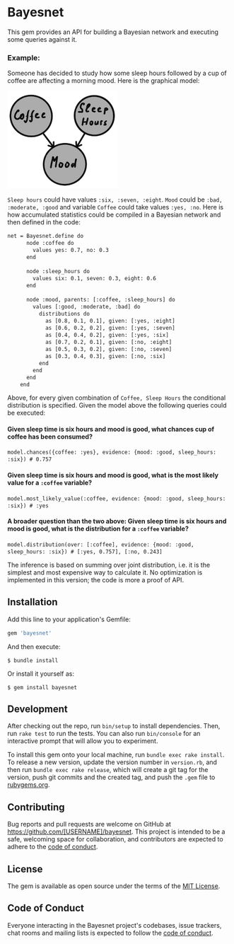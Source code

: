 # Bayesnet

This gem provides an API for building a Bayesian network and executing some queries against it.

### Example:

Someone has decided to study how some sleep hours followed by a cup of coffee are affecting a morning mood. 
Here is the graphical model:

![model](./doc/morning-mood-model.png "Morning Mood Model")

`Sleep hours` could have values `:six, :seven, :eight`. `Mood` could be `:bad, :moderate, :good` and variable 
`Coffee` could take values `:yes, :no`. Here is how accumulated statistics could be compiled in a Bayesian network and then defined in the code:

```
net = Bayesnet.define do
      node :coffee do
        values yes: 0.7, no: 0.3
      end

      node :sleep_hours do
        values six: 0.1, seven: 0.3, eight: 0.6
      end

      node :mood, parents: [:coffee, :sleep_hours] do
        values [:good, :moderate, :bad] do
          distributions do
            as [0.8, 0.1, 0.1], given: [:yes, :eight]
            as [0.6, 0.2, 0.2], given: [:yes, :seven]
            as [0.4, 0.4, 0.2], given: [:yes, :six]
            as [0.7, 0.2, 0.1], given: [:no, :eight]
            as [0.5, 0.3, 0.2], given: [:no, :seven]
            as [0.3, 0.4, 0.3], given: [:no, :six]
          end
        end
      end
    end
```

Above, for every given combination of `Coffee, Sleep Hours` the conditional distribution is specified.
Given the model above the following queries could be executed:

#### Given sleep time is six hours and mood is good, what chances cup of coffee has been consumed?
```
model.chances({coffee: :yes}, evidence: {mood: :good, sleep_hours: :six}) # 0.757
```

#### Given sleep time is six hours and mood is good, what is the most likely value for a `:coffee` variable?
```
model.most_likely_value(:coffee, evidence: {mood: :good, sleep_hours: :six}) # :yes
```

#### A broader question than the two above: Given sleep time is six hours and mood is good, what is the distribution for a `:coffee` variable?
```
model.distribution(over: [:coffee], evidence: {mood: :good, sleep_hours: :six}) # [:yes, 0.757], [:no, 0.243]
```

The inference is based on summing over joint distribution, i.e. it is the simplest and
most expensive way to calculate it. No optimization is implemented in this version; the code
is more a proof of API.

## Installation

Add this line to your application's Gemfile:

```ruby
gem 'bayesnet'
```

And then execute:

    $ bundle install

Or install it yourself as:

    $ gem install bayesnet


## Development

After checking out the repo, run `bin/setup` to install dependencies. Then, run `rake test` to run the tests. You can also run `bin/console` for an interactive prompt that will allow you to experiment.

To install this gem onto your local machine, run `bundle exec rake install`. To release a new version, update the version number in `version.rb`, and then run `bundle exec rake release`, which will create a git tag for the version, push git commits and the created tag, and push the `.gem` file to [rubygems.org](https://rubygems.org).

## Contributing

Bug reports and pull requests are welcome on GitHub at https://github.com/[USERNAME]/bayesnet. This project is intended to be a safe, welcoming space for collaboration, and contributors are expected to adhere to the [code of conduct](https://github.com/[USERNAME]/bayesnet/blob/master/CODE_OF_CONDUCT.md).

## License

The gem is available as open source under the terms of the [MIT License](https://opensource.org/licenses/MIT).

## Code of Conduct

Everyone interacting in the Bayesnet project's codebases, issue trackers, chat rooms and mailing lists is expected to follow the [code of conduct](https://github.com/[USERNAME]/bayesnet/blob/master/CODE_OF_CONDUCT.md).

